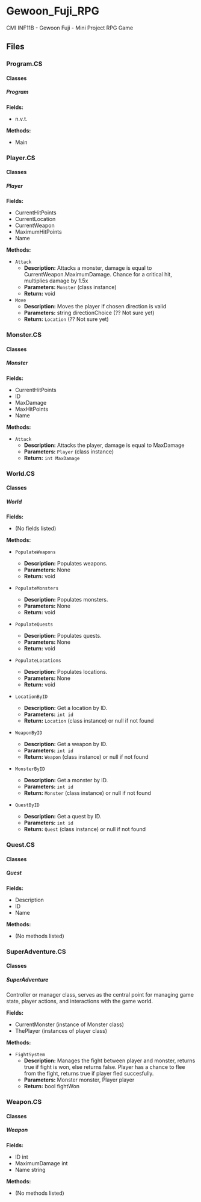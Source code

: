 # Gewoon_Fuji_RPG
CMI INF11B - Gewoon Fuji - Mini Project RPG Game

## Files


### Program.CS

#### Classes

##### Program

**Fields:**
- n.v.t.

**Methods:**
- Main



### Player.CS

#### Classes

##### Player

**Fields:**
- CurrentHitPoints
- CurrentLocation
- CurrentWeapon
- MaximumHitPoints
- Name

**Methods:**
- `Attack`
    - **Description:** Attacks a monster, damage is equal to CurrentWeapon.MaximumDamage. Chance for a critical hit, multiplies damage by 1.5x
    - **Parameters:** `Monster` (class instance)
    - **Return:** void
- `Move`
    - **Description:** Moves the player if chosen direction is valid
    - **Parameters:** string directionChoice (?? Not sure yet)
    - **Return:** `Location` (?? Not sure yet)


### Monster.CS

#### Classes

##### Monster

**Fields:**
- CurrentHitPoints
- ID
- MaxDamage
- MaxHitPoints
- Name

**Methods:**
- `Attack`
    - **Description:** Attacks the player, damage is equal to MaxDamage
    - **Parameters:** `Player` (class instance)
    - **Return:** `int MaxDamage`


### World.CS

#### Classes

##### World

**Fields:**
- (No fields listed)

**Methods:**
- `PopulateWeapons`
    - **Description:** Populates weapons.
    - **Parameters:** None
    - **Return:** void

- `PopulateMonsters`
    - **Description:** Populates monsters.
    - **Parameters:** None
    - **Return:** void

- `PopulateQuests`
    - **Description:** Populates quests.
    - **Parameters:** None
    - **Return:** void

- `PopulateLocations`
    - **Description:** Populates locations.
    - **Parameters:** None
    - **Return:** void

- `LocationByID`
    - **Description:** Get a location by ID.
    - **Parameters:** `int id`
    - **Return:** `Location` (class instance) or null if not found

- `WeaponByID`
    - **Description:** Get a weapon by ID.
    - **Parameters:** `int id`
    - **Return:** `Weapon` (class instance) or null if not found

- `MonsterByID`
    - **Description:** Get a monster by ID.
    - **Parameters:** `int id`
    - **Return:** `Monster` (class instance) or null if not found

- `QuestByID`
    - **Description:** Get a quest by ID.
    - **Parameters:** `int id`
    - **Return:** `Quest` (class instance) or null if not found



### Quest.CS

#### Classes

##### Quest

**Fields:**
- Description
- ID
- Name

**Methods:**
- (No methods listed)



### SuperAdventure.CS

#### Classes

##### SuperAdventure

Controller or manager class, serves as the central point for managing game state, player actions, and interactions with the game world.

**Fields:**
- CurrentMonster (instance of Monster class)
- ThePlayer (instances of player class)

**Methods:**
- `FightSystem`
    - **Description:** Manages the fight between player and monster, returns true if fight is won, else returns false. Player has a chance to flee from the fight, returns true if player fled succesfully.
    - **Parameters:** Monster monster, Player player
    - **Return:** bool fightWon 



### Weapon.CS

#### Classes

##### Weapon

**Fields:**
- ID int
- MaximumDamage int
- Name string

**Methods:**
- (No methods listed)
